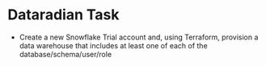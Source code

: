 # Dataradian Task

- Create a new Snowflake Trial account and, using Terraform, provision a data
warehouse that includes at least one of each of the database/schema/user/role